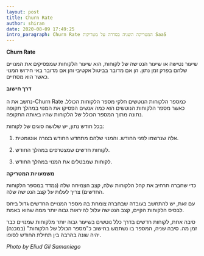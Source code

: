 ```yaml
---
layout: post
title: Churn Rate
author: shiran
date: 2020-08-09 17:49:25
intro_paragraph: Churn Rate המטריקה השניה בסדרה על מטריקות SaaS
---
```

**Churn Rate**

שיעור נטישה או שיעור הנטישה של לקוחות, הוא שיעור הלקוחות שמפסיקים את המנויים שלהם בפרק זמן נתון. הן אם מדובר בביטול אקטיבי והן אם מדובר באי חידוש המנוי כאשר הוא מסתיים.

**דרך חישוב** <BR><BR>
נחשב את ה-Churn Rate כמספר הלקוחות הנוטשים חלקי מספר הלקוחות הכולל.
כאשר מספר הלקוחות הנוטשים הוא כמה אנשים הפסיקו את המנוי במהלך תקופה נתונה מתוך המספר הכולל של הלקוחות שהיו באותה התקופה.

בכל חודש נתון, יש שלושה סוגים של לקוחות:

1. אלה שנרשמו לפני החודש. והמנוי שלהם מתחדש החודש בצורה אוטומטית.

2. לקוחות חדשים שמצטרפים במהלך החודש.

3. לקוחות שמבטלים את המנוי במהלך החודש.


**משמעויות המטריקה**

כדי שחברה תרחיב את קהל הלקוחות שלה, קצב הצמיחה שלה (נמדד במספר הלקוחות החדשים) צריך לעלות על קצב הנטישה שלה.

עם זאת, יש להתחשב בעובדה שבחברה צומחת בה מספר המנויים החדשים גדול ביחס לבסיס הלקוחות הקיים, קצב הנטישה עלול להיראות גבוה יותר ממה שהוא באמת.

סיבה אחת, לקוחות חדשים בדרך כלל נוטשים בשיעור גבוה יותר מלקוחות שמנויים כבר זמן מה. 
סיבה שניה, המספר בו נשתמש בחישוב כ"מספר הכולל של הלקוחות" (במכנה) יהיה שונה בהרבה בין תחילת החודש לסופו.


*Photo by Eliud Gil Samaniego*



